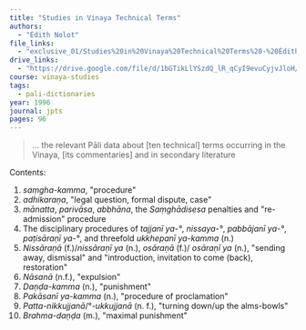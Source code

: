 ```yaml
---
title: "Studies in Vinaya Technical Terms"
authors:
  - "Édith Nolot"
file_links:
  - "exclusive_01/Studies%20in%20Vinaya%20Technical%20Terms%20-%20Édith%20Nolot.pdf"
drive_links:
  - "https://drive.google.com/file/d/1bGTikLlYSzdQ_lR_qCyI9evuCyjvJloH/view?usp=drivesdk"
course: vinaya-studies
tags:
  - pali-dictionaries
year: 1996
journal: jpts
pages: 96
---
```


> … the relevant Pāli data about [ten technical] terms occurring in the Vinaya, [its commentaries] and in secondary literature

Contents:
1. *saṃgha-kamma*, "procedure"
2. *adhikaraṇa*, "legal question, formal dispute, case"
3. *mānatta*, *parivāsa*, *abbhāna*, the *Saṃghādisesa* penalties and "re-admission" procedure
4. The disciplinary procedures of *tajjanī ya-°*, *nissaya-°*, *pabbājanī ya-°*, *paṭisāraṇī ya-°*, and threefold *ukkhepanī ya-kamma* (n.)
5. *Nissāraṇā* (f.)/*nissāraṇī ya* (n.), *osāraṇā* (f.)/ *osāraṇī ya* (n.), "sending away, dismissal" and "introduction, invitation to come (back), restoration"
6. *Nāsanā* (n.f.), "expulsion"
7. *Daṇḍa-kamma* (n.), "punishment"
8. *Pakāsanī ya-kamma* (n.), "procedure of proclamation"
9. *Patta-nikkujjanā*/°*-ukkujjanā* (n. f.), "turning down/up the alms-bowls"
10. *Brahma-daṇḍa* (m.), "maximal punishment"

